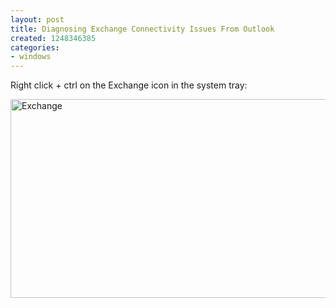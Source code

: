 ```yaml
---
layout: post
title: Diagnosing Exchange Connectivity Issues From Outlook
created: 1248346385
categories:
- windows
---
```

<p>Right click + ctrl on the Exchange icon in the system tray:</p>
<p><img alt="Exchange" width="527" height="318" src="/sites/default/files/exch.gif" /></p>
